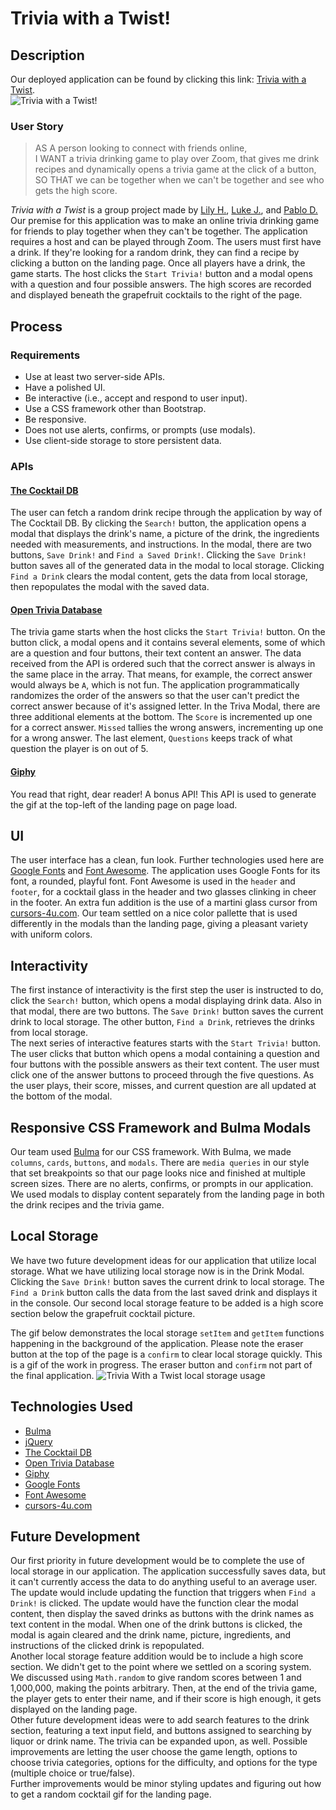 # Trivia with a Twist!

## Description

Our deployed application can be found by clicking this link: [Trivia with a Twist](https://https://shilohjones194.github.io/TriviaWithATwist/).  
![Trivia with a Twist!](./assets/images/trivia-with-a-twist.gif)

### User Story

> AS A person looking to connect with friends online,  
> I WANT a trivia drinking game to play over Zoom, that gives me drink recipes and dynamically opens a trivia game at the click of a button,  
> SO THAT we can be together when we can't be together and see who gets the high score.

_Trivia with a Twist_ is a group project made by [Lily H.](https://github.com/lilyhi), [Luke J.](https://github.com/Shilohjones194), and [Pablo D.](https://github.com/pablodlc) Our premise for this application was to make an online trivia drinking game for friends to play together when they can't be together. The application requires a host and can be played through Zoom. The users must first have a drink. If they're looking for a random drink, they can find a recipe by clicking a button on the landing page. Once all players have a drink, the game starts. The host clicks the `Start Trivia!` button and a modal opens with a question and four possible answers. The high scores are recorded and displayed beneath the grapefruit cocktails to the right of the page.

## Process

### Requirements

-   Use at least two server-side APIs.
-   Have a polished UI.
-   Be interactive (i.e., accept and respond to user input).
-   Use a CSS framework other than Bootstrap.
-   Be responsive.
-   Does not use alerts, confirms, or prompts (use modals).
-   Use client-side storage to store persistent data.

### APIs

#### [The Cocktail DB](https://https://www.thecocktaildb.com/api.php)

The user can fetch a random drink recipe through the application by way of The Cocktail DB. By clicking the `Search!` button, the application opens a modal that displays the drink's name, a picture of the drink, the ingredients needed with measurements, and instructions. In the modal, there are two buttons, `Save Drink!` and `Find a Saved Drink!`. Clicking the `Save Drink!` button saves all of the generated data in the modal to local storage. Clicking `Find a Drink` clears the modal content, gets the data from local storage, then repopulates the modal with the saved data.

#### [Open Trivia Database](https://https://opentdb.com/)

The trivia game starts when the host clicks the `Start Trivia!` button. On the button click, a modal opens and it contains several elements, some of which are a question and four buttons, their text content an answer. The data received from the API is ordered such that the correct answer is always in the same place in the array. That means, for example, the correct answer would always be `A`, which is not fun. The application programmatically randomizes the order of the answers so that the user can't predict the correct answer because of it's assigned letter. In the Triva Modal, there are three additional elements at the bottom. The `Score` is incremented up one for a correct answer. `Missed` tallies the wrong answers, incrementing up one for a wrong answer. The last element, `Questions` keeps track of what question the player is on out of 5.

#### [Giphy](https://https://developers.giphy.com/)

You read that right, dear reader! A bonus API! This API is used to generate the gif at the top-left of the landing page on page load.

## UI

The user interface has a clean, fun look. Further technologies used here are [Google Fonts](https://fonts.google.com) and [Font Awesome](http://fontawesome.com). The application uses Google Fonts for its font, a rounded, playful font. Font Awesome is used in the `header` and `footer`, for a cocktail glass in the header and two glasses clinking in cheer in the footer. An extra fun addition is the use of a martini glass cursor from [cursors-4u.com](https://www.cursors-4u.com).
Our team settled on a nice color pallette that is used differently in the modals than the landing page, giving a pleasant variety with uniform colors.

## Interactivity

The first instance of interactivity is the first step the user is instructed to do, click the `Search!` button, which opens a modal displaying drink data. Also in that modal, there are two buttons. The `Save Drink!` button saves the current drink to local storage. The other button, `Find a Drink`, retrieves the drinks from local storage.  
The next series of interactive features starts with the `Start Trivia!` button. The user clicks that button which opens a modal containing a question and four buttons with the possible answers as their text content. The user must click one of the answer buttons to proceed through the five questions. As the user plays, their score, misses, and current question are all updated at the bottom of the modal.

## Responsive CSS Framework and Bulma Modals

Our team used [Bulma](https://bulma.io/) for our CSS framework. With Bulma, we made `columns`, `cards`, `buttons`, and `modals`. There are `media queries` in our style that set breakpoints so that our page looks nice and finished at multiple screen sizes. There are no alerts, confirms, or prompts in our application. We used modals to display content separately from the landing page in both the drink recipes and the trivia game.

## Local Storage

We have two future development ideas for our application that utilize local storage. What we have utilizing local storage now is in the Drink Modal. Clicking the `Save Drink!` button saves the current drink to local storage. The `Find a Drink` button calls the data from the last saved drink and displays it in the console. Our second local storage feature to be added is a high score section below the grapefruit cocktail picture.

The gif below demonstrates the local storage `setItem` and `getItem` functions happening in the background of the application. Please note the eraser button at the top of the page is a `confirm` to clear local storage quickly. This is a gif of the work in progress. The eraser button and `confirm` not part of the final application.
![Trivia With a Twist local storage usage](./assets/images/trivia-local-storage.gif)

## Technologies Used

-   [Bulma](https://bulma.io/)
-   [jQuery](https://jquery.com/)
-   [The Cocktail DB](https://www.thecocktaildb.com/api.php)
-   [Open Trivia Database](https://opentdb.com/)
-   [Giphy](https://developers.giphy.com/)
-   [Google Fonts](https://fonts.google.com)
-   [Font Awesome](http://fontawesome.com)
-   [cursors-4u.com](https://www.cursors-4u.com)

## Future Development

Our first priority in future development would be to complete the use of local storage in our application. The application successfully saves data, but it can't currently access the data to do anything useful to an average user. The update would include updating the function that triggers when `Find a Drink!` is clicked. The update would have the function clear the modal content, then display the saved drinks as buttons with the drink names as text content in the modal. When one of the drink buttons is clicked, the modal is again cleared and the drink name, picture, ingredients, and instructions of the clicked drink is repopulated.  
Another local storage feature addition would be to include a high score section. We didn't get to the point where we settled on a scoring system. We discussed using `Math.random` to give random scores between 1 and 1,000,000, making the points arbitrary. Then, at the end of the trivia game, the player gets to enter their name, and if their score is high enough, it gets displayed on the landing page.  
Other future development ideas were to add search features to the drink section, featuring a text input field, and buttons assigned to searching by liquor or drink name. The trivia can be expanded upon, as well. Possible improvements are letting the user choose the game length, options to choose trivia categories, options for the difficulty, and options for the type (multiple choice or true/false).  
Further improvements would be minor styling updates and figuring out how to get a random cocktail gif for the landing page.

